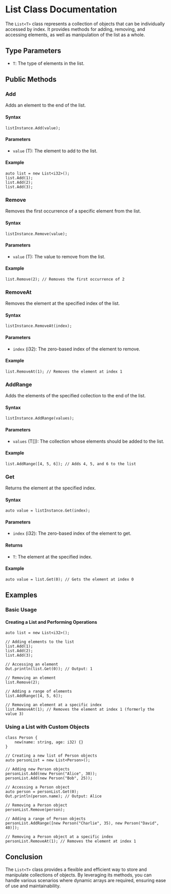 # List Class Documentation <Badge type="warning" text="beta" />

The `List<T>` class represents a collection of objects that can be individually accessed by index. It provides methods for adding, removing, and accessing elements, as well as manipulation of the list as a whole.

## Type Parameters

- `T`: The type of elements in the list.

## Public Methods

### Add
Adds an element to the end of the list.

#### Syntax

```vein
listInstance.Add(value);
```

#### Parameters

- `value` (T): The element to add to the list.

#### Example

```vein
auto list = new List<i32>();
list.Add(1);
list.Add(2);
list.Add(3);
```

### Remove
Removes the first occurrence of a specific element from the list.

#### Syntax

```vein
listInstance.Remove(value);
```

#### Parameters

- `value` (T): The value to remove from the list.

#### Example

```vein
list.Remove(2); // Removes the first occurrence of 2
```

### RemoveAt
Removes the element at the specified index of the list.

#### Syntax

```vein
listInstance.RemoveAt(index);
```

#### Parameters

- `index` (i32): The zero-based index of the element to remove.

#### Example

```vein
list.RemoveAt(1); // Removes the element at index 1
```

### AddRange
Adds the elements of the specified collection to the end of the list.

#### Syntax

```vein
listInstance.AddRange(values);
```

#### Parameters

- `values` (T[]): The collection whose elements should be added to the list.

#### Example

```vein
list.AddRange([4, 5, 6]); // Adds 4, 5, and 6 to the list
```

### Get
Returns the element at the specified index.

#### Syntax

```vein
auto value = listInstance.Get(index);
```

#### Parameters

- `index` (i32): The zero-based index of the element to get.

#### Returns

- `T`: The element at the specified index.

#### Example

```vein
auto value = list.Get(0); // Gets the element at index 0
```

## Examples

### Basic Usage

#### Creating a List and Performing Operations

```vein
auto list = new List<i32>();

// Adding elements to the list
list.Add(1);
list.Add(2);
list.Add(3);

// Accessing an element
Out.println(list.Get(0)); // Output: 1

// Removing an element
list.Remove(2);

// Adding a range of elements
list.AddRange([4, 5, 6]);

// Removing an element at a specific index
list.RemoveAt(1); // Removes the element at index 1 (formerly the value 3)
```

### Using a List with Custom Objects

```vein
class Person {
    new(name: string, age: i32) {}
}

// Creating a new list of Person objects
auto personList = new List<Person>();

// Adding new Person objects
personList.Add(new Person("Alice", 30));
personList.Add(new Person("Bob", 25));

// Accessing a Person object
auto person = personList.Get(0);
Out.println(person.name); // Output: Alice

// Removing a Person object
personList.Remove(person);

// Adding a range of Person objects
personList.AddRange([new Person("Charlie", 35), new Person("David", 40)]);

// Removing a Person object at a specific index
personList.RemoveAt(1); // Removes the element at index 1
```

## Conclusion

The `List<T>` class provides a flexible and efficient way to store and manipulate collections of objects. By leveraging its methods, you can handle various scenarios where dynamic arrays are required, ensuring ease of use and maintainability.